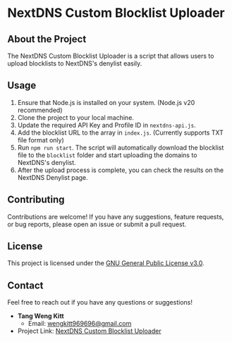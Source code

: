 # NextDNS Custom Blocklist Uploader

## About the Project

The NextDNS Custom Blocklist Uploader is a script that allows users to upload blocklists to NextDNS's denylist easily.

## Usage

1. Ensure that Node.js is installed on your system. (Node.js v20 recommended)
2. Clone the project to your local machine.
3. Update the required API Key and Profile ID in `nextdns-api.js`.
4. Add the blocklist URL to the array in `index.js`. (Currently supports TXT file format only)
5. Run `npm run start`. The script will automatically download the blocklist file to the `blocklist` folder and start uploading the domains to NextDNS's denylist.
6. After the upload process is complete, you can check the results on the NextDNS Denylist page.

## Contributing

Contributions are welcome! If you have any suggestions, feature requests, or bug reports, please open an issue or submit a pull request.

## License

This project is licensed under the [GNU General Public License v3.0](LICENSE).

## Contact

Feel free to reach out if you have any questions or suggestions!

- **Tang Weng Kitt**
  - Email: [wengkitt969696@gmail.com](mailto:wengkitt969696@gmail.com)
- Project Link: [NextDNS Custom Blocklist Uploader](https://github.com/wengkitttt/NextDNS-Custom-Blocklist-Uploader)
